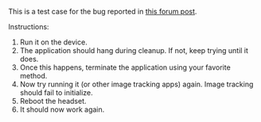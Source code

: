 This is a test case for the bug reported in [this forum post](https://forum.magicleap.com/hc/en-us/community/posts/360040943372).

Instructions:

1. Run it on the device. 
2. The application should hang during cleanup. If not, keep trying until it does.
3. Once this happens, terminate the application using your favorite method.
4. Now try running it (or other image tracking apps) again. Image tracking should fail to initialize.
5. Reboot the headset.
6. It should now work again.
